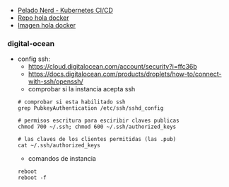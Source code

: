 - [Pelado Nerd - Kubernetes CI/CD](https://youtu.be/IdOO3R_1F08)
- [Repo hola docker](https://github.com/pablokbs/hola-docker/blob/master/index.html)
- [Imagen hola docker](https://hub.docker.com/r/pablokbs/hola-docker/tags)

### digital-ocean
- config ssh:
  - https://cloud.digitalocean.com/account/security?i=ffc36b
  - https://docs.digitalocean.com/products/droplets/how-to/connect-with-ssh/openssh/
  - comprobar si la instancia acepta ssh
  ```
  # comprobar si esta habilitado ssh
  grep PubkeyAuthentication /etc/ssh/sshd_config 
  
  # permisos escritura para esciribir claves publicas
  chmod 700 ~/.ssh; chmod 600 ~/.ssh/authorized_keys
  
  # las claves de los clientes permitidas (las .pub)
  cat ~/.ssh/authorized_keys
  ```
  - comandos de instancia
  ```
  reboot
  reboot -f
  ```